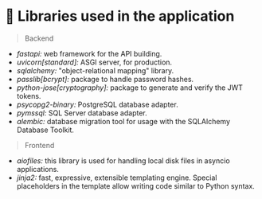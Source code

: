 # 🫱 Libraries used in the application

> Backend
* *fastapi:* web framework for the API building.
* *uvicorn[standard]:* ASGI server, for production.
* *sqlalchemy:* "object-relational mapping" library.
* *passlib[bcrypt]:* package to handle password hashes.
* *python-jose[cryptography]:* package to generate and verify the JWT tokens.
* *psycopg2-binary:* PostgreSQL database adapter.
* *pymssql:* SQL Server database adapter.
* *alembic:* database migration tool for usage with the SQLAlchemy Database Toolkit.

> Frontend
* *aiofiles:* this library is used for handling local disk files in asyncio applications.
* *jinja2:* fast, expressive, extensible templating engine. Special placeholders in the template allow writing code similar to Python syntax.